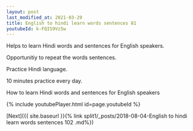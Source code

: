 ```yaml
---
layout: post
last_modified_at: 2021-03-29
title: English to hindi learn words sentences 81 
youtubeId: k-FQIS9Vz5w
---
```

 
 
Helps to learn Hindi words and sentences for English speakers.

Opportunitiy to repeat the words sentences. 

Practice Hindi language. 
 
10 minutes practice every day. 
 
How to learn Hindi words and sentences for English speakers 
 
{% include youtubePlayer.html id=page.youtubeId %}
 
 
[Next]({{ site.baseurl }}{% link  split1/_posts/2018-08-04-English to hindi learn words sentences 102 .md%})
 
